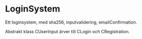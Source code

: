 # LoginSystem
Ett loginsystem, med sha256, inputvalidering, emailConfirmation.

Abstrakt klass CUserInput ärver till CLogin och CRegistration.
